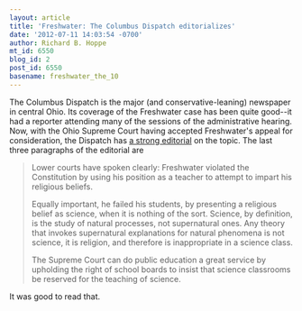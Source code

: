 ```yaml
---
layout: article
title: 'Freshwater: The Columbus Dispatch editorializes'
date: '2012-07-11 14:03:54 -0700'
author: Richard B. Hoppe
mt_id: 6550
blog_id: 2
post_id: 6550
basename: freshwater_the_10
---
```

The Columbus Dispatch is the major (and conservative-leaning) newspaper in central Ohio. Its coverage of the Freshwater case has been quite good--it had a reporter attending many of the sessions of the administrative hearing. Now, with the Ohio Supreme Court having accepted Freshwater's appeal for consideration, the Dispatch has [a strong editorial](http://www.dispatch.com/content/stories/editorials/2012/07/11/judgment-day.html) on the topic. The last three paragraphs of the editorial are

> Lower courts have spoken clearly: Freshwater violated the Constitution by using his position as a teacher to attempt to impart his religious beliefs.
> 
> Equally important, he failed his students, by presenting a religious belief as science, when it is nothing of the sort. Science, by definition, is the study of natural processes, not supernatural ones. Any theory that invokes supernatural explanations for natural phenomena is not science, it is religion, and therefore is inappropriate in a science class.
> 
> The Supreme Court can do public education a great service by upholding the right of school boards to insist that science classrooms be reserved for the teaching of science.

It was good to read that.
